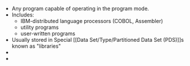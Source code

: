 - Any program capable of operating in the program mode.
- Includes:
	- IBM-distributed language processors (COBOL, Assembler)
	- utility programs
	- user-written programs
- Usually stored in Special [[Data Set/Type/Partitioned Data Set (PDS)]]s known as "libraries"
-
-